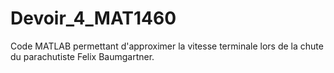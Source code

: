 # Devoir_4_MAT1460
Code MATLAB permettant d'approximer la vitesse terminale lors de la chute du parachutiste Felix Baumgartner.

